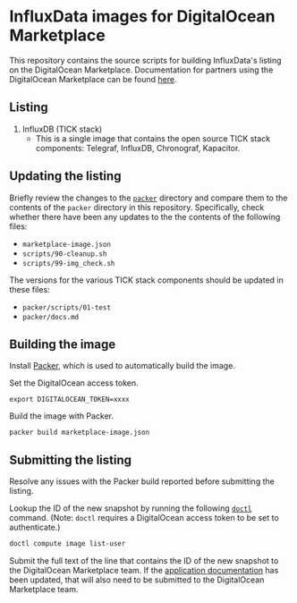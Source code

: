 # InfluxData images for DigitalOcean Marketplace

This repository contains the source scripts for building InfluxData's listing
on the DigitalOcean Marketplace. Documentation for partners using the
DigitalOcean Marketplace can be found
[here](https://github.com/digitalocean/marketplace-partners).

## Listing

1. InfluxDB (TICK stack)
    - This is a single image that contains the open source TICK stack
      components: Telegraf, InfluxDB, Chronograf, Kapacitor.

## Updating the listing

Briefly review the changes to the [`packer`](https://github.com/digitalocean/marketplace-partners/tree/master/packer) directory and compare them to the contents of the `packer` directory in this repository.
Specifically, check whether there have been any updates to the the contents of the following files:

- `marketplace-image.json`
- `scripts/90-cleanup.sh`
- `scripts/99-img_check.sh`

The versions for the various TICK stack components should be updated in these files:

- `packer/scripts/01-test`
- `packer/docs.md`

## Building the image

Install [Packer](https://www.packer.io/), which is used to automatically build the image.

Set the DigitalOcean access token.

```
export DIGITALOCEAN_TOKEN=xxxx
```

Build the image with Packer.

```
packer build marketplace-image.json
```

## Submitting the listing

Resolve any issues with the Packer build reported before submitting the listing.

Lookup the ID of the new snapshot by running the following [`doctl`](https://github.com/digitalocean/doctl) command. (Note: `doctl` requires a DigitalOcean access token to be set to authenticate.)

```sh
doctl compute image list-user
```

Submit the full text of the line that contains the ID of the new snapshot to the DigitalOcean Marketplace team.
If the [application documentation](packer/docs.md) has been updated, that will also need to be submitted to the DigitalOcean Marketplace team.
